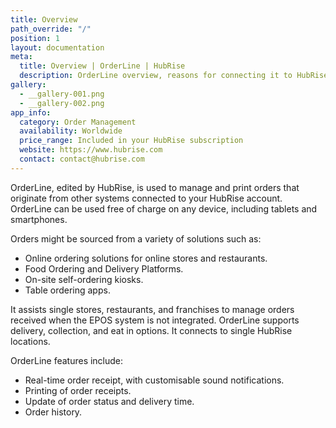 ```yaml
---
title: Overview
path_override: "/"
position: 1
layout: documentation
meta:
  title: Overview | OrderLine | HubRise
  description: OrderLine overview, reasons for connecting it to HubRise and summary of integrated features. Synchronise data between your EPOS and your apps.
gallery:
  - __gallery-001.png
  - __gallery-002.png
app_info:
  category: Order Management
  availability: Worldwide
  price_range: Included in your HubRise subscription
  website: https://www.hubrise.com
  contact: contact@hubrise.com
---
```


OrderLine, edited by HubRise, is used to manage and print orders that originate from other systems connected to your HubRise account. OrderLine can be used free of charge on any device, including tablets and smartphones.

Orders might be sourced from a variety of solutions such as:

- Online ordering solutions for online stores and restaurants.
- Food Ordering and Delivery Platforms.
- On-site self-ordering kiosks.
- Table ordering apps.

It assists single stores, restaurants, and franchises to manage orders received when the EPOS system is not integrated. OrderLine supports delivery, collection, and eat in options. It connects to single HubRise locations.

OrderLine features include:

- Real-time order receipt, with customisable sound notifications.
- Printing of order receipts.
- Update of order status and delivery time.
- Order history.
